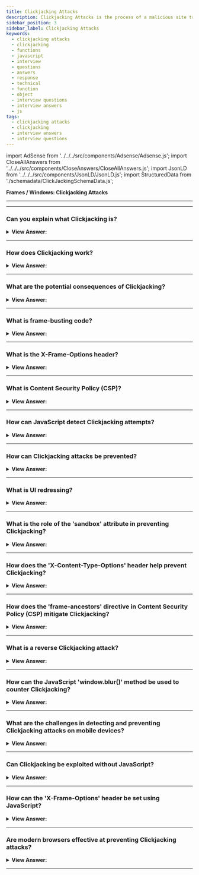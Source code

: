 ```yaml
---
title: Clickjacking Attacks
description: Clickjacking Attacks is the process of a malicious site trying to trick a user into clicking on a link that is on another site.
sidebar_position: 3
sidebar_label: Clickjacking Attacks
keywords:
  - clickjacking attacks
  - clickjacking
  - functions
  - javascript
  - interview
  - questions
  - answers
  - response
  - technical
  - function
  - object
  - interview questions
  - interview answers
  - js
tags:
  - clickjacking attacks
  - clickjacking
  - interview answers
  - interview questions
---
```


import AdSense from '../../../src/components/Adsense/Adsense.js';
import CloseAllAnswers from '../../../src/components/CloseAnswers/CloseAllAnswers.js';
import JsonLD from '../../../src/components/JsonLD/JsonLD.js';
import StructuredData from './schemadata/ClickJackingSchemaData.js';

<JsonLD data={StructuredData} />

<head>
  <title>Clickjacking Attacks | JavaScript Frontend Phone Interview</title>
</head>

**Frames / Windows: Clickjacking Attacks**

---

<AdSense />

---

<CloseAllAnswers />

### Can you explain what Clickjacking is?

<details>
  <summary><strong>View Answer:</strong></summary>
  <div>
  <div><strong>Interview Response:</strong> Clickjacking is a malicious technique where a user is tricked into clicking on hidden elements, often leading to unintended actions, like sharing sensitive information or downloading malware.
    </div>
  </div>
</details>

---

### How does Clickjacking work?

<details>
  <summary><strong>View Answer:</strong></summary>
  <div>
  <div><strong>Interview Response:</strong> Clickjacking works by overlaying invisible, interactive elements over benign webpage content. Users believe they're clicking on visible elements, while actually interacting with the unseen layer, unknowingly performing unwanted actions.
    </div><br />
  <div><strong className="codeExample">Code Example:</strong><br /><br />

  <div></div>

Here's a simplified code example to demonstrate a clickjacking attack:

```html
<!-- Malicious Page: attacker.html -->
<html>
  <head>
    <style>
      #invisibleButton {
        position: absolute;
        opacity: 0;
        width: 200px;
        height: 100px;
        z-index: 9999;
        /* other styles to make it visually hidden */
      }
    </style>
  </head>
  <body>
    <h1>Click This Button!</h1>
    <iframe src="legitimate-website.com" width="800" height="400"></iframe>
    <button id="invisibleButton"></button>

    <script>
      // The button is positioned on top of the legitimate website
      // and is visually hidden, tricking users into clicking it
      document.getElementById("invisibleButton").addEventListener("click", function () {
        // Perform malicious action here, such as unauthorized transactions or data theft
        console.log("You have been clickjacked!");
      });
    </script>
  </body>
</html>

```

In this example, the attacker creates a malicious webpage (`attacker.html`) with an invisible button (`#invisibleButton`) layered on top of a legitimate website shown within an iframe. When unsuspecting users visit the attacker's page, they are tricked into clicking the invisible button, triggering the malicious action (in this case, an console.log message).

It's important to note that actual clickjacking attacks can be more sophisticated and involve complex techniques to conceal the malicious elements and deceive users effectively.

  </div>
  </div>
</details>

---

### What are the potential consequences of Clickjacking?

<details>
  <summary><strong>View Answer:</strong></summary>
  <div>
  <div><strong>Interview Response:</strong> Clickjacking can lead to unintended actions such as unauthorized transactions, privacy violation, forced downloads of malicious software, and theft of sensitive information like passwords or credit card details.
  </div>
  </div>
</details>

---

### What is frame-busting code?

<details>
  <summary><strong>View Answer:</strong></summary>
  <div>
  <div><strong>Interview Response:</strong> Frame-busting code is JavaScript code used by websites to prevent their pages from being displayed within a frame (or iframe) of another site, thus protecting against clickjacking and other security threats.
  </div><br />
  <div><strong className="codeExample">Code Example:</strong><br /><br />

  <div></div>

Here's a basic example of a frame-busting script. This script checks if the current window is the top window. If it's not (meaning it's within a frame), it replaces the content of the top window with its own.

```javascript
if (top != self) {
  top.location = self.location;
}
```

However, this simple frame-busting method can be circumvented by modern "frame-busting busting" techniques. A more secure solution, whenever possible, is to use the `X-Frame-Options` HTTP response header:

```bash
X-Frame-Options: SAMEORIGIN
```

This option disallows the browser from rendering a page in a frame, iframe, or object unless the site including it is the same as the page itself. Other options include `DENY` (disallows all framing) and `ALLOW-FROM uri` (allows framing by a specific URI).

  </div>
  </div>
</details>

---

### What is the X-Frame-Options header?

<details>
  <summary><strong>View Answer:</strong></summary>
  <div>
  <div><strong>Interview Response:</strong> The X-Frame-Options is an HTTP response header used to indicate whether a browser should be allowed to render a page within a frame or iframe.
  </div><br />
  <div><strong className="codeExample">Code Example:</strong><br /><br />

  <div></div>

In Node.js with Express.js:

```javascript
app.use(function(req, res, next) {
  res.setHeader('X-Frame-Options', 'SAMEORIGIN');
  next();
});
```

In this example, the `X-Frame-Options` header is set to `SAMEORIGIN`, which means the page can only be displayed in a frame on the same origin as the page itself. Other possible values are `DENY` (no framing allowed) and `ALLOW-FROM uri` (allows framing by a specific URI).

  </div>
  </div>
</details>

---

### What is Content Security Policy (CSP)?

<details>
  <summary><strong>View Answer:</strong></summary>
  <div>
  <div><strong>Interview Response:</strong> Content Security Policy (CSP) is a security standard that helps prevent attacks by specifying trusted content sources and disallowing the loading of resources from other origins.
  </div><br />
  <div><strong className="codeExample">Code Example:</strong><br /><br />

  <div></div>

You can set a Content Security Policy by adding a `Content-Security-Policy` HTTP header in the server's responses.

Here's an example:

```js
Content-Security-Policy: default-src 'self'; img-src 'self' https://images.example.com; script-src 'self'
```

In this example:

- `default-src 'self'`: Only load resources (like scripts, images, styles, etc.) from the same origin as the page itself.
- `img-src 'self' https://images.example.com`: Images can be loaded from the page's origin and also from `https://images.example.com`.
- `script-src 'self'`: Scripts can only be loaded from the page's origin.

This effectively limits where resources can be loaded from, reducing the risk of injection attacks.

  </div>
  </div>
</details>

---

### How can JavaScript detect Clickjacking attempts?

<details>
  <summary><strong>View Answer:</strong></summary>
  <div>
  <div><strong>Interview Response:</strong> JavaScript can detect clickjacking attempts by comparing the window's top object to the self object. If they differ, the script could be running within a frame, suggesting clickjacking.
  </div><br />
  <div><strong className="codeExample">Code Example:</strong><br /><br />

  <div></div>

Here's a simple JavaScript code snippet that checks if a page is being framed, which might indicate a clickjacking attempt:

```javascript
if (window.top !== window.self) {
   // The page is in a frame, this could be a clickjacking attempt
   console.log("This page may be subject to a Clickjacking attack!");
}
```

In this code, `window.top` refers to the topmost window in the hierarchy of window objects, while `window.self` refers to the current window. If they are not the same, then the current page is inside a frame or an iframe.

  </div>
  </div>
</details>

---

### How can Clickjacking attacks be prevented?

<details>
  <summary><strong>View Answer:</strong></summary>
  <div>
  <div><strong>Interview Response:</strong> Defenses against clickjacking include implementing X-Frame-Options HTTP response headers that prevent site framing and employing frame-busting JavaScript code to disrupt the framing process.
    </div><br />
  <div><strong className="codeExample">Code Example:</strong><br />

  <div></div>

Here are code examples for each:

1. X-Frame-Options HTTP Response Headers:
   If you're in control of the server, you can include this HTTP header in your responses:

```bash
X-Frame-Options: SAMEORIGIN
```

This option allows your site to be framed only by pages on the same domain. Frame Busting (Novice Approach: not recommended)

Frame-busting JavaScript Code: Frame-busting code can be included in the head of your HTML to ensure the page can't be framed. Here's a simple example:

```javascript
if (top !== self) top.location.replace(self.location.href);
```

This code checks if the current window (`self`) is the topmost window (`top`). If it's not (meaning the page is being framed), it changes the topmost URL to match the current page's URL, essentially breaking out of the frame.

---

:::note
Please note that these code examples provide a basic understanding of the approaches and may need to be adapted based on specific server configurations and coding practices.
:::

  </div>
  </div>
</details>

---

### What is UI redressing?

<details>
  <summary><strong>View Answer:</strong></summary>
  <div>
  <div><strong>Interview Response:</strong> UI redressing, also known as clickjacking, is a malicious technique where an attacker manipulates the appearance of a website to deceive users into performing unintended actions, often used in clickjacking attacks.
  </div><br />
  <div><strong className="codeExample">Code Example:</strong><br /><br />

  <div></div>

```html
<div style="position:relative; width:200px; height:200px;">
  <iframe src="http://legitimate.com/button" 
          style="opacity:0; position:absolute; width:100%; height:100%;">
  </iframe>
  <button style="position:relative;">Click me for a free cookie!</button>
</div>
```

Here, a user thinks they're clicking a button for a free cookie, but they're actually interacting with an invisible iframe over the button. The real action might be something harmful, like deleting an account on the "legitimate.com" page.

  </div>
  </div>
</details>

---

### What is the role of the 'sandbox' attribute in preventing Clickjacking?

<details>
  <summary><strong>View Answer:</strong></summary>
  <div>
  <div><strong>Interview Response:</strong> The `sandbox` attribute in HTML5 restricts the actions an iframe can perform, potentially preventing clickjacking by disabling scripts, forms, or links to other pages, unless explicitly allowed.
  </div><br />
  <div><strong className="codeExample">Code Example:</strong><br /><br />

  <div></div>

Here is an example of using the `sandbox` attribute with an iframe:

```html
<iframe src="https://example.com" sandbox="allow-scripts allow-forms"></iframe>
```

In this example, the `sandbox` attribute is set to `allow-scripts allow-forms`. This means the framed content is allowed to run scripts and submit forms. Without these explicit allowances, the `sandbox` attribute would block these operations. Other potential values include `allow-same-origin`, `allow-popups`, and `allow-top-navigation`.

However, if the attribute is set without any value:

```html
<iframe src="https://example.com" sandbox></iframe>
```

It applies the strictest restrictions: the framed content cannot run scripts, submit forms, or navigate the top page, effectively isolating it and providing a strong defense against clickjacking.

  </div>
  </div>
</details>

---

### How does the 'X-Content-Type-Options' header help prevent Clickjacking?

<details>
  <summary><strong>View Answer:</strong></summary>
  <div>
  <div><strong>Interview Response:</strong> Actually, the 'X-Content-Type-Options' header does not help prevent clickjacking. It helps prevent MIME type sniffing, a completely different security issue. The correct header for clickjacking is 'X-Frame-Options'.
  </div><br />
  <div><strong className="codeExample">Code Example:</strong><br /><br />

  <div></div>

In Node.js with Express.js:

```javascript
app.use(function(req, res, next) {
  res.setHeader('X-Content-Type-Options', 'nosniff');
  next();
});
```

This 'nosniff' option helps to prevent the browser from trying to MIME-sniff the content type and forces it to use the type given in the 'Content-Type' header.

  </div>
  </div>
</details>

---

### How does the 'frame-ancestors' directive in Content Security Policy (CSP) mitigate Clickjacking?

<details>
  <summary><strong>View Answer:</strong></summary>
  <div>
  <div><strong>Interview Response:</strong> The `frame-ancestors` directive in Content Security Policy (CSP) specifies valid parents that may embed a page using `frame`, `iframe`, `object`, or `embed`. It helps to mitigate clickjacking by controlling which origins can embed the resource.
  </div><br />
  <div><strong className="codeExample">Code Example:</strong><br /><br />

  <div></div>

 Here's how you might set it:

```javascript
app.use(function(req, res, next) {
  res.setHeader("Content-Security-Policy", "frame-ancestors 'self' https://trusted.com");
  next();
});
```

In this Node.js/Express example, the server sets the `frame-ancestors` directive to only allow the page to be framed by the same origin ('self') or '<https://trusted.com>'. This can prevent the page from being framed by potential clickjacking sites.

  </div>
  </div>
</details>

---

### What is a reverse Clickjacking attack?

<details>
  <summary><strong>View Answer:</strong></summary>
  <div>
  <div><strong>Interview Response:</strong> Reverse clickjacking is when an attacker uses a legitimate website's functionality against itself by tricking users into interacting with it in unintended ways, usually through a disguised overlay.
  </div>
  </div>
</details>

---

### How can the JavaScript 'window.blur()' method be used to counter Clickjacking?

<details>
  <summary><strong>View Answer:</strong></summary>
  <div>
  <div><strong>Interview Response:</strong> The `window.blur()` method can't effectively counter clickjacking. Its function is to remove focus from the current window, but it doesn't prevent a site from being framed or users from interacting with hidden elements.
  </div>
  </div>
</details>

---

### What are the challenges in detecting and preventing Clickjacking attacks on mobile devices?

<details>
  <summary><strong>View Answer:</strong></summary>
  <div>
  <div><strong>Interview Response:</strong> Mobile clickjacking is challenging due to user-interface redressing, smaller screens causing overlapping elements, lack of visibility of full URLs, and less robust security options available in mobile browsers.
  </div>
  </div>
</details>

---

### Can Clickjacking be exploited without JavaScript?

<details>
  <summary><strong>View Answer:</strong></summary>
  <div>
  <div><strong>Interview Response:</strong> Yes, clickjacking can be exploited without JavaScript. It can be achieved purely through HTML and CSS, by using frames and CSS properties to overlay invisible interactive elements over visible content.
  </div><br />
  <div><strong className="codeExample">Code Example:</strong><br /><br />

  <div></div>

```html
<div style="position:relative;">
  <iframe src="http://target-site.com" style="opacity:0; position:absolute; width:100px; height:100px;"></iframe>
  <button style="position:relative;">A harmless button</button>
</div>
```

  </div>
  </div>
</details>

---

### How can the 'X-Frame-Options' header be set using JavaScript?

<details>
  <summary><strong>View Answer:</strong></summary>
  <div>
  <div><strong>Interview Response:</strong> The `X-Frame-Options` header cannot be set using JavaScript. It's an HTTP response header that must be set on the server-side by the server or application handling the response.
  </div>
  </div>
</details>

---

### Are modern browsers effective at preventing Clickjacking attacks?

<details>
  <summary><strong>View Answer:</strong></summary>
  <div>
  <div><strong>Interview Response:</strong> Modern browsers have implemented various security measures like the X-Frame-Options header, Content Security Policy (CSP), and frame-busting scripts, making them more effective at preventing Clickjacking attacks.
  </div>
  </div>
</details>

---
